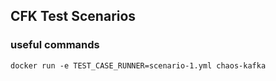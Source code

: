 ## CFK Test Scenarios

### useful commands
```shell
docker run -e TEST_CASE_RUNNER=scenario-1.yml chaos-kafka
```